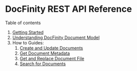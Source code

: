 # DocFinity REST API Reference

Table of contents

1. [Getting Started](/docs/getting-started.md)
1. [Understanding DocFinity Document Model](/docs/docfinity-101.md)
1. How to Guides:
   1. [Create and Update Documents](/docs/create-and-update.md)
   1. [Get Document Metadata](/docs/get-metadata.md)
   1. [Get and Replace Document File](/docs/get-and-replace-file.md)
   1. [Search for Documents](/docs/search.md)

